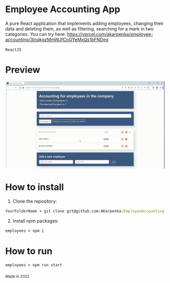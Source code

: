 # Employee Accounting App
A pure React application that implements adding employees, changing their data and deleting them, as well as filtering, searching for a mark in two categories.
You can try here: https://vercel.com/akarpenka/employee-accounting/3inqkgzMmWJfCoGYeMxQs1bFNDeg

`ReactJS`

# Preview 
<p align="center">
  <img src="public/EmployeesApp.gif" width="500"/>
</p>

# How to install 
1. Clone the repository:
```cmd
YourFolderName > git clone git@github.com:AKarpenka/EmployeeAccounting.git
```

2. Install npm packages:
```cmd
employees > npm i
```

# How to run 
```cmd
employees > npm run start
```

<sub>Made in 2022</sub>
